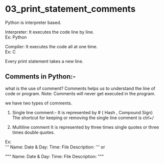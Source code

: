 # 03_print_statement_comments

Python is interpreter based. <br>

Interpreter: It executes the code line by line.<br>
Ex: Python <br>

Compiler: It executes the code all at one time. <br>
Ex: C <br>

Every print statement takes a new line. <br>

Comments in Python:-
---------------------
what is the use of comment?
Comments helps us to understand the line of code or program.
Note: Comments will never get executed in the program.

we have two types of comments.
1) Single line comment:-
It is represented by #  ( Hash , Compound Sign)
The shortcut for keeping or removing the single line 
comment is ctrl+/

2) Multiline comment
It is represented by three times single quotes or three times
double quotes.

Ex:  
'''
Name:
Date & Day: 
Time:
File Description:
'''
or

"""
Name:
Date & Day: 
Time:
File Description:
"""
